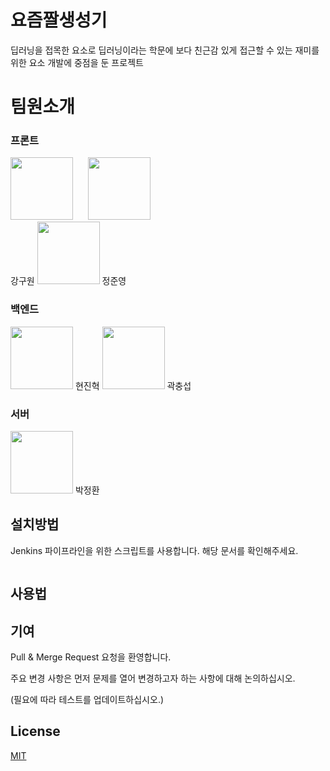 # 요즘짤생성기

딥러닝을 접목한 요소로 딥러닝이라는 학문에 보다 친근감 있게 접근할 수 있는 재미를 위한 요소 개발에 중점을 둔 프로젝트 

# 팀원소개
### 프론트
<img src="/uploads/95c86ac00bb9068fbaddfde923ea99f8/goo.jpg" width="100px" height="100px">  &nbsp;&nbsp;&nbsp;&nbsp;
<img src="/uploads/ba2a3448a0c37d1793d6c6ee48c57055/4.jpg" width="100px" height="100px"></br>강구원
<img src="/uploads/ba2a3448a0c37d1793d6c6ee48c57055/4.jpg" width="100px" height="100px"> 정준영
### 백엔드
<img src="/uploads/7640898ee20c5daec513d93820395bf8/2.jpg" width="100px" height="100px"> 현진혁
<img src="/uploads/102c25d71feaf1951631d7100c99c180/3.jpg" width="100px" height="100px"> 곽충섭
### 서버
<img src="/uploads/caba213988a96f88a9509cf2d29a3b9a/5.png" width="100px" height="100px"> 박정환

## 설치방법

Jenkins 파이프라인을 위한 스크립트를 사용합니다. 해당 문서를 확인해주세요.

```bash
```

## 사용법



## 기여
Pull & Merge Request 요청을 환영합니다. 

주요 변경 사항은 먼저 문제를 열어 변경하고자 하는 사항에 대해 논의하십시오.

(필요에 따라 테스트를 업데이트하십시오.)

## License
[MIT](https://choosealicense.com/licenses/mit/)